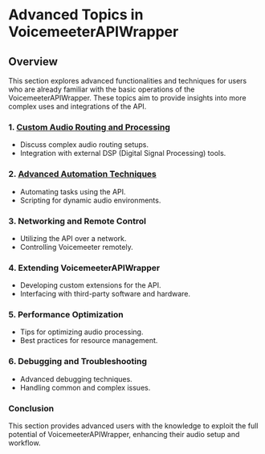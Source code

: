 # Advanced Topics in VoicemeeterAPIWrapper
## Overview
This section explores advanced functionalities and techniques for users who are already familiar with the basic operations of the VoicemeeterAPIWrapper. These topics aim to provide insights into more complex uses and integrations of the API.

### 1. [Custom Audio Routing and Processing](Advanced_Topics_Section1.md)
  - Discuss complex audio routing setups.
  - Integration with external DSP (Digital Signal Processing) tools.
### 2. [Advanced Automation Techniques](Advanced_Topics_Section2.md)
  - Automating tasks using the API.
  - Scripting for dynamic audio environments.
### 3. Networking and Remote Control
  - Utilizing the API over a network.
  - Controlling Voicemeeter remotely.
### 4. Extending VoicemeeterAPIWrapper
  - Developing custom extensions for the API.
  - Interfacing with third-party software and hardware.
### 5. Performance Optimization
  - Tips for optimizing audio processing.
  - Best practices for resource management.
### 6. Debugging and Troubleshooting
  - Advanced debugging techniques.
  - Handling common and complex issues.
### Conclusion
This section provides advanced users with the knowledge to exploit the full potential of VoicemeeterAPIWrapper, enhancing their audio setup and workflow.
